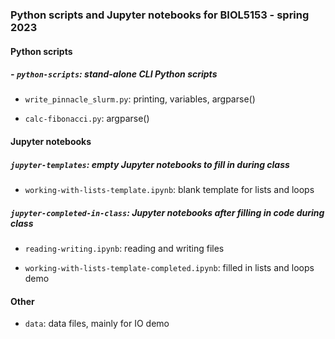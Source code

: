 ### Python scripts and Jupyter notebooks for BIOL5153 - spring 2023

#### Python scripts 

##### - `python-scripts`: stand-alone CLI Python scripts

- `write_pinnacle_slurm.py`: printing, variables, argparse()

- `calc-fibonacci.py`: argparse()
		

#### Jupyter notebooks

##### `jupyter-templates`: empty Jupyter notebooks to fill in during class

- `working-with-lists-template.ipynb`: blank template for lists and loops

##### `jupyter-completed-in-class`: Jupyter notebooks after filling in code during class

- `reading-writing.ipynb`: reading and writing files

- `working-with-lists-template-completed.ipynb`: filled in lists and loops demo

#### Other

- `data`: data files, mainly for IO demo




